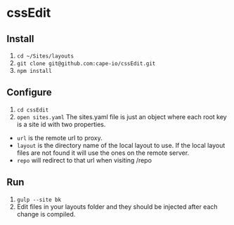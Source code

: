 # cssEdit

## Install
1. `cd ~/Sites/layouts`
1. `git clone git@github.com:cape-io/cssEdit.git`
2. `npm install`

## Configure
1. `cd cssEdit`
1. `open sites.yaml`
The sites.yaml file is just an object where each root key is a site id with two properties.
  * `url` is the remote url to proxy.
  * `layout` is the directory name of the local layout to use. If the local layout files are not found it will use the ones on the remote server.
  * `repo` will redirect to that url when visiting /repo 

## Run

1. `gulp --site bk`
1. Edit files in your layouts folder and they should be injected after each change is compiled.
